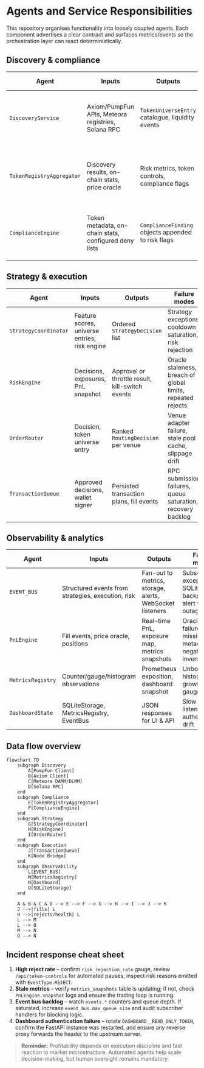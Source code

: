 # Agents and Service Responsibilities

This repository organises functionality into loosely coupled agents. Each component advertises a clear contract and surfaces
metrics/events so the orchestration layer can react deterministically.

## Discovery & compliance

| Agent | Inputs | Outputs | Failure modes | Runbook |
| --- | --- | --- | --- | --- |
| `DiscoveryService` | Axiom/PumpFun APIs, Meteora registries, Solana RPC | `TokenUniverseEntry` catalogue, liquidity events | Upstream API outages, RPC rate limits, malformed token metadata | Retry with exponential backoff (built-in), failover to cached universe (`_universe_cache`), audit logs via event bus |
| `TokenRegistryAggregator` | Discovery results, on-chain stats, price oracle | Risk metrics, token controls, compliance flags | Invalid pool data, stale oracle prices, schema migrations | Re-run ingestion with `--limit` to rebuild cache, inspect `token_controls` table, adjust `token_universe` thresholds |
| `ComplianceEngine` | Token metadata, on-chain stats, configured deny lists | `ComplianceFinding` objects appended to risk flags | Misconfigured deny lists, false positives on social keywords | Review `config/app.toml` entries, whitelist via `TokenControlService`, monitor `/api/token-controls` dashboard view |

## Strategy & execution

| Agent | Inputs | Outputs | Failure modes | Runbook |
| --- | --- | --- | --- | --- |
| `StrategyCoordinator` | Feature scores, universe entries, risk engine | Ordered `StrategyDecision` list | Strategy exceptions, cooldown saturation, risk rejection | Inspect logs via correlation ID, replay dry-run with deterministic seed, adjust `StrategyConfig` priorities |
| `RiskEngine` | Decisions, exposures, PnL snapshot | Approval or throttle result, kill-switch events | Oracle staleness, breach of global limits, repeated rejects | Validate RPC health, review Prometheus `risk_rejection_rate`, engage manual kill switch (`RiskEngine.engage_kill_switch`) |
| `OrderRouter` | Decision, token universe entry | Ranked `RoutingDecision` per venue | Venue adapter failure, stale pool cache, slippage drift | Switch to dry-run mode, inspect `/api/router-decisions`, refresh Meteora caches |
| `TransactionQueue` | Approved decisions, wallet signer | Persisted transaction plans, fill events | RPC submission failures, queue saturation, recovery backlog | Increase `execution.queue_capacity`, drain `*.queue.json` state, monitor `transaction_queue_depth` gauge |

## Observability & analytics

| Agent | Inputs | Outputs | Failure modes | Runbook |
| --- | --- | --- | --- | --- |
| `EVENT_BUS` | Structured events from strategies, execution, risk | Fan-out to metrics, storage, alerts, WebSocket listeners | Subscriber exceptions, SQLite backpressure, alert webhook outage | Check `/api/events`, review `metrics.events.*` counters, validate alert endpoints via `AlertManager.send` |
| `PnLEngine` | Fill events, price oracle, positions | Real-time PnL, exposure map, metrics snapshots | Oracle failures, missing token metadata, negative inventory | Backfill token metadata (`storage.upsert_token`), verify oracle endpoints, run `pnl.snapshot(persist=True)` manually |
| `MetricsRegistry` | Counter/gauge/histogram observations | Prometheus exposition, dashboard snapshot | Unbounded histogram growth, stale gauges | Call `MetricsRegistry.reset()` in diagnostics, adjust histogram sample limit, scrape `/metrics` to confirm |
| `DashboardState` | SQLiteStorage, MetricsRegistry, EventBus | JSON responses for UI & API | Slow disk I/O, listener leaks, authentication drift | Inspect SQLite pragmas, prune listeners via `DashboardState.remove_listener`, rotate tokens |

## Data flow overview

```mermaid
flowchart TD
    subgraph Discovery
        A[PumpFun Client]
        B[Axiom Client]
        C[Meteora DAMM/DLMM]
        D[Solana RPC]
    end
    subgraph Compliance
        E[TokenRegistryAggregator]
        F[ComplianceEngine]
    end
    subgraph Strategy
        G[StrategyCoordinator]
        H[RiskEngine]
        I[OrderRouter]
    end
    subgraph Execution
        J[TransactionQueue]
        K[Node Bridge]
    end
    subgraph Observability
        L[EVENT_BUS]
        M[MetricsRegistry]
        N[Dashboard]
        O[SQLiteStorage]
    end

    A & B & C & D --> E --> F --> G --> H --> I --> J --> K
    J -->|fills| L
    H -->|rejects/health| L
    L --> M
    L --> O
    M --> N
    O --> N
```

## Incident response cheat sheet

1. **High reject rate** – confirm `risk_rejection_rate` gauge, review `/api/token-controls` for automated pauses, inspect risk
   reasons emitted with `EventType.REJECT`.
2. **Stale metrics** – verify `metrics_snapshots` table is updating; if not, check `PnLEngine.snapshot` logs and ensure the trading
   loop is running.
3. **Event bus backlog** – watch `events.*` counters and queue depth. If saturated, increase `event_bus.max_queue_size` and audit
   subscriber handlers for blocking logic.
4. **Dashboard authentication failure** – rotate `DASHBOARD__READ_ONLY_TOKEN`, confirm the FastAPI instance was restarted, and
   ensure any reverse proxy forwards the header to the upstream server.

> **Reminder:** Profitability depends on execution discipline and fast reaction to market microstructure. Automated agents help
> scale decision-making, but human oversight remains mandatory.
